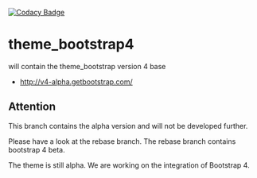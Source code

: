 [![Codacy Badge](https://api.codacy.com/project/badge/Grade/0b9e9e208dc94e1393fc4519a424eb28)](https://www.codacy.com/project/github_130/theme_bootstrap4/dashboard?utm_source=github.com&amp;utm_medium=referral&amp;utm_content=typo3-themes/theme_bootstrap4&amp;utm_campaign=Badge_Grade_Dashboard)

# theme_bootstrap4
will contain the theme_bootstrap version 4 base

* http://v4-alpha.getbootstrap.com/

Attention
---------
This branch contains the alpha version and will not be developed further.

Please have a look at the rebase branch.
The rebase branch contains bootstrap 4 beta. 

The theme is still alpha. We are working on the integration of Bootstrap 4.

